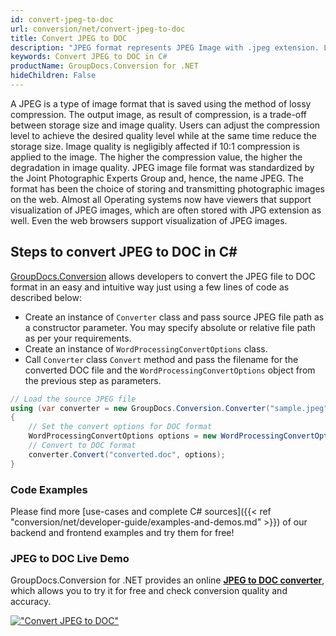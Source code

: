 ```yaml
---
id: convert-jpeg-to-doc
url: conversion/net/convert-jpeg-to-doc
title: Convert JPEG to DOC
description: "JPEG format represents JPEG Image with .jpeg extension. Learn how to convert JPEG to DOC file programmatically in C# language using GroupDocs.Conversion for .NET library."
keywords: Convert JPEG to DOC in C#
productName: GroupDocs.Conversion for .NET
hideChildren: False
---
```


A JPEG is a type of image format that is saved using the method of lossy compression. The output image, as result of compression, is a trade-off between storage size and image quality. Users can adjust the compression level to achieve the desired quality level while at the same time reduce the storage size. Image quality is negligibly affected if 10:1 compression is applied to the image.  The higher the compression value, the higher the degradation in image quality. JPEG image file format was standardized by the Joint Photographic Experts Group and, hence, the name JPEG. The format has been the choice of storing and transmitting photographic images on the web. Almost all Operating systems now have viewers that support visualization of JPEG images, which are often stored with JPG extension as well. Even the web browsers support visualization of JPEG images.

## Steps to convert JPEG to DOC in C#

[GroupDocs.Conversion](https://products.groupdocs.com/conversion/net) allows developers to convert the JPEG file to DOC format in an easy and intuitive way just using a few lines of code as described below:

* Create an instance of `Converter` class and pass source JPEG file path as a constructor parameter. You may specify absolute or relative file path as per your requirements. 
* Create an instance of `WordProcessingConvertOptions` class.
* Call `Converter` class `Convert` method and pass the filename for the converted DOC file and the `WordProcessingConvertOptions` object from the previous step as parameters.

```csharp
// Load the source JPEG file
using (var converter = new GroupDocs.Conversion.Converter("sample.jpeg"))
{
    // Set the convert options for DOC format
    WordProcessingConvertOptions options = new WordProcessingConvertOptions();
    // Convert to DOC format
    converter.Convert("converted.doc", options);
}
```

### Code Examples

Please find more [use-cases and complete C# sources]({{< ref "conversion/net/developer-guide/examples-and-demos.md" >}}) of our backend and frontend examples and try them for free!

### JPEG to DOC Live Demo

GroupDocs.Conversion for .NET provides an online [**JPEG to DOC converter**](https://products.groupdocs.app/conversion/jpeg-to-doc), which allows you to try it for free and check conversion quality and accuracy.

[!["Convert JPEG to DOC"](conversion/net/images/convert-jpeg-to-doc.png)](https://products.groupdocs.app/conversion/jpeg-to-doc)